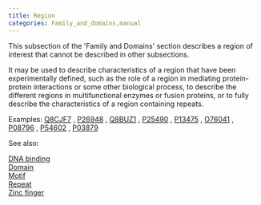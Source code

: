 ```yaml
---
title: Region
categories: Family_and_domains,manual
---
```


This subsection of the 'Family and Domains' section describes a region of interest that cannot be described in other subsections.

It may be used to describe characteristics of a region that have been experimentally defined, such as the role of a region in mediating protein-protein interactions or some other biological process, to describe the different regions in multifunctional enzymes or fusion proteins, or to fully describe the characteristics of a region containing repeats.

Examples: [Q8CJF7](http://www.uniprot.org/uniprotkb/Q8CJF7#family_and_domains) , [P26948](http://www.uniprot.org/uniprotkb/P26948#family_and_domains) , [Q8BUZ1](http://www.uniprot.org/uniprotkb/Q8BUZ1#family_and_domains) , [P25490](http://www.uniprot.org/uniprotkb/P25490#family_and_domains) , [P13475](http://www.uniprot.org/uniprotkb/P13475#family_and_domains) , [O76041](http://www.uniprot.org/uniprotkb/O76041#family_and_domains) , [P08796](http://www.uniprot.org/uniprotkb/P08796#family_and_domains) , [P54602](http://www.uniprot.org/uniprotkb/P54602#family_and_domains) , [P03879](http://www.uniprot.org/uniprotkb/P03879#family_and_domains)

See also:

[DNA binding](http://www.uniprot.org/help/dna%5Fbind)  
[Domain](http://www.uniprot.org/help/domain)  
[Motif](http://www.uniprot.org/help/motif)  
[Repeat](http://www.uniprot.org/help/repeat)  
[Zinc finger](http://www.uniprot.org/help/zn%5Ffing)
